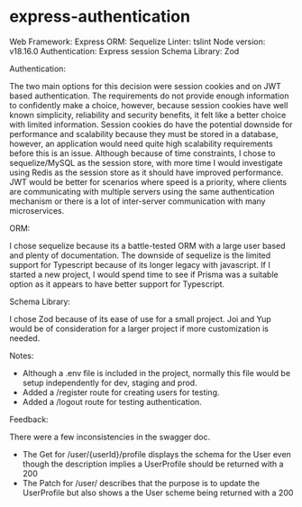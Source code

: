 # express-authentication

Web Framework: Express
ORM: Sequelize
Linter: tslint
Node version: v18.16.0
Authentication: Express session
Schema Library: Zod

Authentication:

The two main options for this decision were session cookies and on JWT based authentication. The requirements do not provide enough information to confidently make a choice, however, because session cookies have well known simplicity, reliability and security benefits, it felt like a better choice with limited information. Session cookies do have the potential downside for performance and scalability because they must be stored in a database, however, an application would need quite high scalability requirements before this is an issue. Although because of time constraints, I chose to sequelize/MySQL as the session store, with more time I would investigate using Redis as the session store as it should have improved performance. JWT would be better for scenarios where speed is a priority, where clients are communicating with multiple servers using the same authentication mechanism or there is a lot of inter-server communication with many microservices.

ORM:

I chose sequelize because its a battle-tested ORM with a large user based and plenty of documentation. The downside of sequelize is the limited support for Typescript because of its longer legacy with javascript. If I started a new project, I would spend time to see if Prisma was a suitable option as it appears to have better support for Typescript.

Schema Library:

I chose Zod because of its ease of use for a small project. Joi and Yup would be of consideration for a larger project if more customization is needed.

Notes:

- Although a .env file is included in the project, normally this file would be setup independently for dev, staging and prod.
- Added a /register route for creating users for testing.
- Added a /logout route for testing authentication.


Feedback:

There were a few inconsistencies in the swagger doc.
- The Get for /user/{userId}/profile displays the schema for the User even though the description implies a UserProfile should be returned with a 200
- The Patch for /user/ describes that the purpose is to update the UserProfile but also shows a the User scheme being returned with a 200